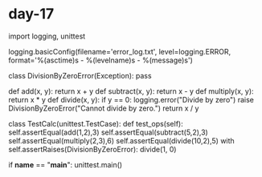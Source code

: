# day-17
import logging, unittest

logging.basicConfig(filename='error_log.txt', level=logging.ERROR,
                    format='%(asctime)s - %(levelname)s - %(message)s')

class DivisionByZeroError(Exception): pass

def add(x, y): return x + y
def subtract(x, y): return x - y
def multiply(x, y): return x * y
def divide(x, y):
    if y == 0:
        logging.error("Divide by zero")
        raise DivisionByZeroError("Cannot divide by zero.")
    return x / y

class TestCalc(unittest.TestCase):
    def test_ops(self):
        self.assertEqual(add(1,2),3)
        self.assertEqual(subtract(5,2),3)
        self.assertEqual(multiply(2,3),6)
        self.assertEqual(divide(10,2),5)
        with self.assertRaises(DivisionByZeroError):
            divide(1, 0)

if __name__ == "__main__":
    unittest.main()
